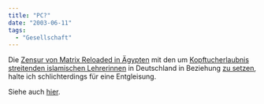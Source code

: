 ```yaml
---
title: "PC?"
date: "2003-06-11"
tags:
  - "Gesellschaft"
---
```


Die [Zensur von Matrix Reloaded in Ägypten](http://futurezone.orf.at/futurezone.orf?read=detail&id=164298 "futurezone") mit den um [Kopftucherlaubnis streitenden islamischen Lehrerinnen](http://www.spiegel.de/spiegel/0,1518,251249,00.html "spiegel.de") in Deutschland in Beziehung [zu setzen](http://www.schockwellenreiter.de/2003/06/11.html#030611003 "Schockwellenreiter"), halte ich schlichterdings für eine Entgleisung.

Siehe auch [hier](http://www.wurch.de/archives/000791.php "wurch.de: Kopftuchverbot in Zion?").
